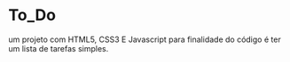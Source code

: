 # To_Do
 um projeto com HTML5, CSS3 E Javascript para finalidade do código é ter um lista de tarefas simples.
